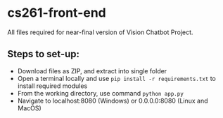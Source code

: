 # cs261-front-end

All files required for near-final version of Vision Chatbot Project.

## Steps to set-up:
- Download files as ZIP, and extract into single folder
- Open a terminal locally and use `pip install -r requirements.txt` to install required modules
- From the working directory, use command `python app.py`
- Navigate to localhost:8080 (Windows) or 0.0.0.0:8080 (Linux and MacOS)
  
